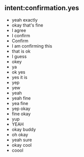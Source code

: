 ## intent:confirmation.yes
- yeah exactly
- okay that's fine
- I agree
- I confirm
- Confirm
- I am confirming this
- that is ok
- I guess
- okey
- ya
- ok yes
- yes it is
- yep
- yew
- yeah
- yeah fine
- yea fine
- yep okay
- fine okay
- yup
- YEAH
- okay buddy
- oh okay
- yeah sure
- okay cool
- coool
